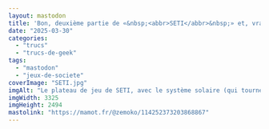 ```yaml
---
layout: mastodon
title: 'Bon, deuxième partie de «&nbsp;<abbr>SETI</abbr>&nbsp;» et, vraiment, je kiffe <span aria-hidden="true">😎🩵🌎👽</span>'
date: "2025-03-30"
categories: 
  - "trucs"
  - "trucs-de-geek"
tags: 
  - "mastodon"
  - "jeux-de-societe"
coverImage: "SETI.jpg"
imgAlt: "Le plateau de jeu de SETI, avec le système solaire (qui tourne, logique), les planètes et leurs satellites, les étoiles proches, et les 2 races extraterrestres (dont l’une n’a pas encore été découverte)"
imgWidth: 3325
imgHeight: 2494
mastolink: "https://mamot.fr/@zemoko/114252373203868867"
---
```

